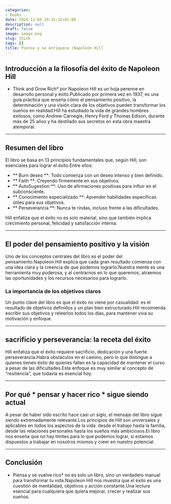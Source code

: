 ```yaml
---
categories:
- books
date: 2024-11-04 19:31:32+01:00
description: null
draft: false
image: image.png
slug: think
tags: []
title: Piense y se enriquece |Napoleón Hill
---
```


<!-- hash: 1611b15edabd -->
## Introducción a la filosofía del éxito de Napoleon Hill
* Think and Grow Rich* por Napoleon Hill es un hoja perenne en desarrollo personal y éxito.Publicado por primera vez en 1937, es una guía práctica que enseña cómo el pensamiento positivo, la determinación y una visión clara de los objetivos pueden transformar los sueños en realidad.Hill ha estudiado la vida de grandes hombres exitosos, como Andrew Carnegie, Henry Ford y Thomas Edison, durante más de 25 años y ha destilado sus secretos en esta obra maestra atemporal.

---

## Resumen del libro
El libro se basa en 13 principios fundamentales que, según Hill, son esenciales para lograr el éxito.Entre ellos:
- ** Burn deseo **: Todo comienza con un deseo intenso y bien definido.
- ** Faith **: Creyendo firmemente en sus objetivos.
- ** AutoSugestion **: Uso de afirmaciones positivas para influir en el subconsciente.
- ** Conocimiento especializado **: Aprender habilidades específicas útiles para sus objetivos.
- ** Perseverancia **: Nunca te rindas, incluso frente a las dificultades.

Hill enfatiza que el éxito no es solo material, sino que también implica crecimiento personal, felicidad y satisfacción interna.

---

## El poder del pensamiento positivo y la visión
Uno de los conceptos centrales del libro es el poder del pensamiento.Napoleon Hill explica que cada gran resultado comienza con una idea clara y la creencia de que podemos lograrlo.Nuestra mente es una herramienta muy poderosa, y al centrarnos en lo que queremos, atraemos las oportunidades y los recursos necesarios para lograrlo.

### La importancia de los objetivos claros
Un punto clave del libro es que el éxito no viene por casualidad: es el resultado de objetivos definidos y un plan bien estructurado.Hill recomienda escribir sus objetivos y releerlos todos los días, para mantener viva su motivación y enfoque.

---

## sacrificio y perseverancia: la receta del éxito
Hill enfatiza que el éxito requiere sacrificio, dedicación y una fuerte perseverancia.Habrá obstáculos en el camino, pero lo que distingue a quienes tienen éxito de quienes fallan es la capacidad de mantener el curso a pesar de las dificultades.Este enfoque es muy similar al concepto de "resiliencia", que todavía es esencial hoy.

---

## Por qué * pensar y hacer rico * sigue siendo actual
A pesar de haber sido escrito hace casi un siglo, el mensaje del libro sigue siendo extremadamente relevante.Los principios de Hill son universales y aplicables en todos los aspectos de la vida: desde el trabajo hasta la familia, desde las relaciones personales hasta los sueños más ambiciosos.El libro nos enseña que no hay límites para lo que podemos lograr, si estamos dispuestos a trabajar en nosotros mismos y creer en nuestro potencial.

---

## Conclusión
* Piensa y se vuelve rico* no es solo un libro, sino un verdadero manual para transformar tu vida.Napoleon Hill nos muestra que el éxito es una cuestión de mentalidad, objetivos y acción constante.Una lectura esencial para cualquiera que quiera mejorar, crecer y realizar sus sueños.